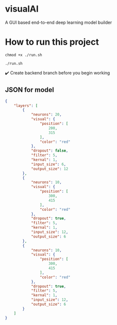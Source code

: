 # visualAI
A GUI based end-to-end deep learning model builder



# How to run this project
```shell
chmod +x ./run.sh
```
```shell
./run.sh
```

:heavy_check_mark: Create backend branch before you begin working

## JSON for model

```json
{
    "layers": [
        {
            "neurons": 20,
            "visual": {
                "position": [
                    200,
                    315
                ],
                "color": "red"
            },
            "dropout": false,
            "filter": 5,
            "kernal": 1,
            "input_size": 6,
            "output_size": 12
        },
        {
            "neurons": 10,
            "visual": {
                "position": [
                    300,
                    415
                ],
                "color": "red"
            },
            "dropout": true,
            "filter": 5,
            "kernal": 1,
            "input_size": 12,
            "output_size": 6
        },
        {
            "neurons": 10,
            "visual": {
                "position": [
                    300,
                    415
                ],
                "color": "red"
            },
            "dropout": true,
            "filter": 5,
            "kernal": 1,
            "input_size": 12,
            "output_size": 6
        }
    ]
}
```
